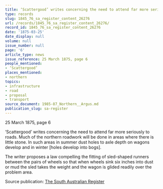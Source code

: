 ```yaml
---
title: ‘Scattergood’ writes concerning the need to attend far more seriously to roads.
type: records
slug: 1845_76_sa_register_content_26276
url: /records/1845_76_sa_register_content_26276/
record_id: 1845_76_sa_register_content_26276
date: '1875-03-25'
date_display: null
volume: null
issue_number: null
page: '6'
article_type: news
issue_reference: 25 March 1875, page 6
people_mentioned:
- ‘Scattergood’
places_mentioned:
- northern
topics:
- infrastructure
- road
- proposal
- transport
source_document: 1985-87_Northern__Argus.md
publication_slug: sa-register
---
```


25 March 1875, page 6

‘Scattergood’ writes concerning the need to attend far more seriously to roads.  Much of the northern roadwork will be done in areas where there is little stone.  In such areas in summer dust holes to axle depth on wagons develop and in winter [holes develop into bogs].

The writer proposes a law compelling the fitting of sled-shaped runners between the pairs of wheels so that when wheels sink six inches into dust or mud the sled takes the weight and the wagon is glided readily over the problem area.

Source publication: [The South Australian Register](/publications/sa-register/)
